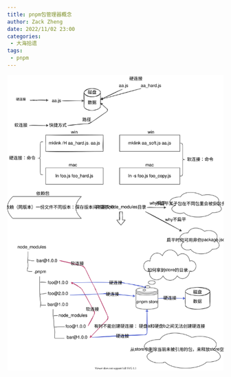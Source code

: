 ```yaml
---
title: pnpm包管理器概念
author: Zack Zheng
date: 2022/11/02 23:00
categories:
 - 大海拾遗
tags:
 - pnpm
---
```


![pnpm包管理器概念](/svgs/pnpm包管理器概念.svg)
